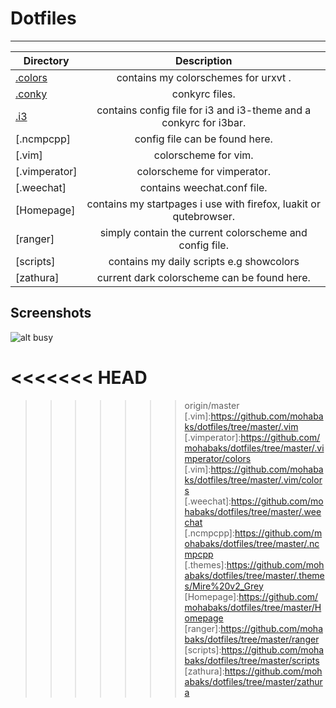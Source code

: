 Dotfiles
========

----

| Directory     |                       Description                                          |
| ------------- |:--------------------------------------------------------------------------:|
| [.colors]     | contains my colorschemes for urxvt .                                       |
| [.conky]      | conkyrc files.                                                             |
| [.i3]         | contains config file for i3 and i3-theme and a conkyrc for i3bar.          |
| [.ncmpcpp]    | config file can be found here.                                             |
| [.vim]        | colorscheme for vim.                                                       |
| [.vimperator] | colorscheme for vimperator.                                                | 
| [.weechat]    | contains weechat.conf file.                                                |
| [Homepage]    | contains my startpages i use with firefox, luakit or qutebrowser.          |
| [ranger]      | simply contain the current colorscheme and config file.                    |
| [scripts]     | contains my daily scripts e.g showcolors                                   |
| [zathura]     | current dark colorscheme can be found here.                                                  |


## Screenshots

![alt busy](https://raw.github.com/mohabaks/dotfiles/master/images/Busy.png)



<!---
Link References
-->

[.colors]:https://github.com/mohabaks/dotfiles/tree/master/.colors
[.i3]:https://github.com/mohabaks/dotfiles/tree/master/.i3
[.conky]:https://github.com/mohabaks/dotfiles/tree/master/.conky
<<<<<<< HEAD
=======
[.icons]:https://github.com/mohabaks/dotfiles/tree/master/.icons
>>>>>>> origin/master
[.vim]:https://github.com/mohabaks/dotfiles/tree/master/.vim
[.vimperator]:https://github.com/mohabaks/dotfiles/tree/master/.vimperator/colors
[.vim]:https://github.com/mohabaks/dotfiles/tree/master/.vim/colors
[.weechat]:https://github.com/mohabaks/dotfiles/tree/master/.weechat
[.ncmpcpp]:https://github.com/mohabaks/dotfiles/tree/master/.ncmpcpp
[.themes]:https://github.com/mohabaks/dotfiles/tree/master/.themes/Mire%20v2_Grey
[Homepage]:https://github.com/mohabaks/dotfiles/tree/master/Homepage
[ranger]:https://github.com/mohabaks/dotfiles/tree/master/ranger
[scripts]:https://github.com/mohabaks/dotfiles/tree/master/scripts
[zathura]:https://github.com/mohabaks/dotfiles/tree/master/zathura

